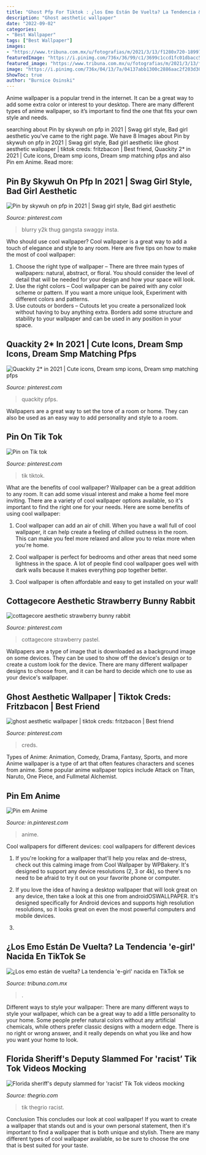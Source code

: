```yaml
---
title: "Ghost Pfp For Tiktok : ¿los Emo Están De Vuelta? La Tendencia &#039;e-girl&#039; Nacida En Tiktok Se"
description: "Ghost aesthetic wallpaper"
date: "2022-09-02"
categories:
- "Best Wallpaper"
tags: ["Best Wallpaper"]
images:
- "https://www.tribuna.com.mx/u/fotografias/m/2021/3/13/f1280x720-189974_321649_5050.jpg"
featuredImage: "https://i.pinimg.com/736x/36/99/c1/3699c1ccd1fc01dbacc523d232efdea0.jpg"
featured_image: "https://www.tribuna.com.mx/u/fotografias/m/2021/3/13/f1280x720-189974_321649_5050.jpg"
image: "https://i.pinimg.com/736x/04/13/7a/04137abb1300c2886aac2f203d307f03.jpg"
ShowToc: true
author: "Burnice Osinski"
---
```



Anime wallpaper is a popular trend in the internet. It can be a great way to add some extra color or interest to your desktop. There are many different types of anime wallpaper, so it’s important to find the one that fits your own style and needs.

	

		
searching about Pin by skywuh on pfp in 2021 | Swag girl style, Bad girl aesthetic you've came to the right page. We have 8 Images about Pin by skywuh on pfp in 2021 | Swag girl style, Bad girl aesthetic like ghost aesthetic wallpaper | tiktok creds: fritzbacon | Best friend, Quackity 2* in 2021 | Cute icons, Dream smp icons, Dream smp matching pfps and also Pin em Anime. Read more:
		
    
## Pin By Skywuh On Pfp In 2021 | Swag Girl Style, Bad Girl Aesthetic

<img loading=lazy src="https://i.pinimg.com/736x/8a/49/c9/8a49c99327b8ce7f63520c69615179fb.jpg" onerror="this.onerror=null;this.src='https://tse4.mm.bing.net/th?id=OIP.rx1siThy6TEgEEKVdP85uwAAAA&amp;pid=15.1';" alt="Pin by skywuh on pfp in 2021 | Swag girl style, Bad girl aesthetic">

_Source: pinterest.com_

>blurry y2k thug gangsta swaggy insta. 

	

Who should use cool wallpaper?
Cool wallpaper is a great way to add a touch of elegance and style to any room. Here are five tips on how to make the most of cool wallpaper: 
1) Choose the right type of wallpaper – There are three main types of wallpapers: natural, abstract, or floral. You should consider the level of detail that will be needed for your design and how your space will look. 
2) Use the right colors – Cool wallpaper can be paired with any color scheme or pattern. If you want a more unique look, Experiment with different colors and patterns. 
3) Use cutouts or borders – Cutouts let you create a personalized look without having to buy anything extra. Borders add some structure and stability to your wallpaper and can be used in any position in your space.

    
## Quackity 2* In 2021 | Cute Icons, Dream Smp Icons, Dream Smp Matching Pfps

<img loading=lazy src="https://i.pinimg.com/736x/eb/d7/ec/ebd7ec3f9a1e4e8730a561d19195df81.jpg" onerror="this.onerror=null;this.src='https://tse1.mm.bing.net/th?id=OIP.-An3tt5g40-5XUoELDwzEAHaHa&amp;pid=15.1';" alt="Quackity 2* in 2021 | Cute icons, Dream smp icons, Dream smp matching pfps">

_Source: pinterest.com_

>quackity pfps. 

	

Wallpapers are a great way to set the tone of a room or home. They can also be used as an easy way to add personality and style to a room.

    
## Pin On Tik Tok

<img loading=lazy src="https://i.pinimg.com/736x/91/00/2e/91002e7196978c670a3d008617ea4577.jpg" onerror="this.onerror=null;this.src='https://tse3.mm.bing.net/th?id=OIP.RPR2X1SLoHP-BqDc28zHTQHaNK&amp;pid=15.1';" alt="Pin on Tik tok">

_Source: pinterest.com_

>tik tiktok. 

	

What are the benefits of cool wallpaper?
Wallpaper can be a great addition to any room. It can add some visual interest and make a home feel more inviting. There are a variety of cool wallpaper options available, so it's important to find the right one for your needs. Here are some benefits of using cool wallpaper: 
1. Cool wallpaper can add an air of chill. When you have a wall full of cool wallpaper, it can help create a feeling of chilled outness in the room. This can make you feel more relaxed and allow you to relax more when you're home. 

2. Cool wallpaper is perfect for bedrooms and other areas that need some lightness in the space. A lot of people find cool wallpaper goes well with dark walls because it makes everything pop together better. 

3. Cool wallpaper is often affordable and easy to get installed on your wall!

    
## Cottagecore Aesthetic Strawberry Bunny Rabbit

<img loading=lazy src="https://i.pinimg.com/736x/36/99/c1/3699c1ccd1fc01dbacc523d232efdea0.jpg" onerror="this.onerror=null;this.src='https://tse2.mm.bing.net/th?id=OIP.Ss3rcBhvRzLLSmO9Z6k9gwHaKL&amp;pid=15.1';" alt="cottagecore aesthetic strawberry bunny rabbit">

_Source: pinterest.com_

>cottagecore strawberry pastel. 

	

Wallpapers are a type of image that is downloaded as a background image on some devices. They can be used to show off the device's design or to create a custom look for the device. There are many different wallpaper designs to choose from, and it can be hard to decide which one to use as your device's wallpaper.

    
## Ghost Aesthetic Wallpaper | Tiktok Creds: Fritzbacon | Best Friend

<img loading=lazy src="https://i.pinimg.com/736x/04/13/7a/04137abb1300c2886aac2f203d307f03.jpg" onerror="this.onerror=null;this.src='https://tse2.mm.bing.net/th?id=OIP.bZD72kZMCbbT5icV7SACLAHaJ3&amp;pid=15.1';" alt="ghost aesthetic wallpaper | tiktok creds: fritzbacon | Best friend">

_Source: pinterest.com_

>creds. 

	

Types of Anime: Animation, Comedy, Drama, Fantasy, Sports, and more
Anime wallpaper is a type of art that often features characters and scenes from anime. Some popular anime wallpaper topics include Attack on Titan, Naruto, One Piece, and Fullmetal Alchemist.

    
## Pin Em Anime

<img loading=lazy src="https://i.pinimg.com/736x/0a/e1/17/0ae1175de78b9ccb75259686cda248d2.jpg" onerror="this.onerror=null;this.src='https://tse3.mm.bing.net/th?id=OIP.u3ApcNmb_-uqbOYJzUr_6QHaNK&amp;pid=15.1';" alt="Pin em Anime">

_Source: in.pinterest.com_

>anime. 

	

Cool wallpapers for different devices:
cool wallpapers for different devices 

1. If you're looking for a wallpaper that'll help you relax and de-stress, check out this calming image from Cool Wallpaper by WPBakery. It's designed to support any device resolutions (2, 3 or 4k), so there's no need to be afraid to try it out on your favorite phone or computer.

2. If you love the idea of having a desktop wallpaper that will look great on any device, then take a look at this one from androidOSWALLPAPER. It's designed specifically for Android devices and supports high resolution resolutions, so it looks great on even the most powerful computers and mobile devices.

3.

    
## ¿Los Emo Están De Vuelta? La Tendencia &#039;e-girl&#039; Nacida En TikTok Se

<img loading=lazy src="https://www.tribuna.com.mx/u/fotografias/m/2021/3/13/f1280x720-189974_321649_5050.jpg" onerror="this.onerror=null;this.src='https://tse3.mm.bing.net/th?id=OIP.ekBJArkuDUONN7sij_k6OwHaEK&amp;pid=15.1';" alt="¿Los emo están de vuelta? La tendencia &#039;e-girl&#039; nacida en TikTok se">

_Source: tribuna.com.mx_

>. 

	

Different ways to style your wallpaper:
There are many different ways to style your wallpaper, which can be a great way to add a little personality to your home. Some people prefer natural colors without any artificial chemicals, while others prefer classic designs with a modern edge. There is no right or wrong answer, and it really depends on what you like and how you want your home to look.

    
## Florida Sheriff&#039;s Deputy Slammed For &#039;racist’ Tik Tok Videos Mocking

<img loading=lazy src="https://thegrio.com/wp-content/uploads/2020/04/TikTok2-e1586213264342.jpg" onerror="this.onerror=null;this.src='https://tse4.mm.bing.net/th?id=OIP.q_xBuAPknRXCpmcSEpTKCQHaEK&amp;pid=15.1';" alt="Florida sheriff&#039;s deputy slammed for &#039;racist’ Tik Tok videos mocking">

_Source: thegrio.com_

>tik thegrio racist. 

	

Conclusion
This concludes our look at cool wallpaper! If you want to create a wallpaper that stands out and is your own personal statement, then it's important to find a wallpaper that is both unique and stylish. There are many different types of cool wallpaper available, so be sure to choose the one that is best suited for your taste.

